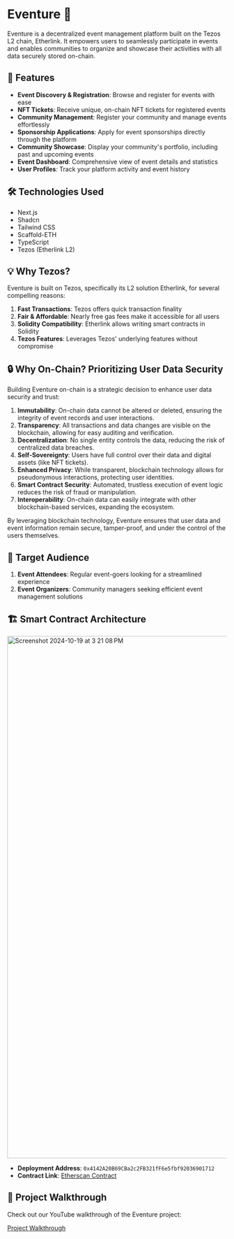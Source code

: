 Eventure 🎉
===========

Eventure is a decentralized event management platform built on the Tezos L2 chain, Etherlink. It empowers users to seamlessly participate in events and enables communities to organize and showcase their activities with all data securely stored on-chain.

🚀 Features
-----------

-   **Event Discovery & Registration**: Browse and register for events with ease
-   **NFT Tickets**: Receive unique, on-chain NFT tickets for registered events
-   **Community Management**: Register your community and manage events effortlessly
-   **Sponsorship Applications**: Apply for event sponsorships directly through the platform
-   **Community Showcase**: Display your community's portfolio, including past and upcoming events
-   **Event Dashboard**: Comprehensive view of event details and statistics
-   **User Profiles**: Track your platform activity and event history

🛠️ Technologies Used
---------------------

-   Next.js
-   Shadcn
-   Tailwind CSS
-   Scaffold-ETH
-   TypeScript
-   Tezos (Etherlink L2)

💡 Why Tezos?
-------------

Eventure is built on Tezos, specifically its L2 solution Etherlink, for several compelling reasons:

1.  **Fast Transactions**: Tezos offers quick transaction finality
2.  **Fair & Affordable**: Nearly free gas fees make it accessible for all users
3.  **Solidity Compatibility**: Etherlink allows writing smart contracts in Solidity
4.  **Tezos Features**: Leverages Tezos' underlying features without compromise

🔒 Why On-Chain? Prioritizing User Data Security
------------------------------------------------

Building Eventure on-chain is a strategic decision to enhance user data security and trust:

1.  **Immutability**: On-chain data cannot be altered or deleted, ensuring the integrity of event records and user interactions.
2.  **Transparency**: All transactions and data changes are visible on the blockchain, allowing for easy auditing and verification.
3.  **Decentralization**: No single entity controls the data, reducing the risk of centralized data breaches.
4.  **Self-Sovereignty**: Users have full control over their data and digital assets (like NFT tickets).
5.  **Enhanced Privacy**: While transparent, blockchain technology allows for pseudonymous interactions, protecting user identities.
6.  **Smart Contract Security**: Automated, trustless execution of event logic reduces the risk of fraud or manipulation.
7.  **Interoperability**: On-chain data can easily integrate with other blockchain-based services, expanding the ecosystem.

By leveraging blockchain technology, Eventure ensures that user data and event information remain secure, tamper-proof, and under the control of the users themselves.

🎯 Target Audience
------------------

1.  **Event Attendees**: Regular event-goers looking for a streamlined experience
2.  **Event Organizers**: Community managers seeking efficient event management solutions

🏗️ Smart Contract Architecture
-------------------------------

<img width="1195" alt="Screenshot 2024-10-19 at 3 21 08 PM" src="https://github.com/user-attachments/assets/cccd39c7-f8fb-475b-8d9b-4e3ea688b6d3">

- **Deployment Address**: `0x4142A20B69CBa2c2FB321fF6e5fbf92036901712`  
- **Contract Link**: [Etherscan Contract](https://sepolia.etherscan.io/address/0x4142a20b69cba2c2fb321ff6e5fbf92036901712)

🎥 Project Walkthrough
----------------------

Check out our YouTube walkthrough of the Eventure project:

[Project Walkthrough](https://www.youtube.com/watch?v=R2NxZLuy_-M)
